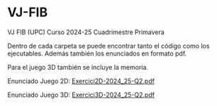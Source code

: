 # VJ-FIB
VJ FIB (UPC) Curso 2024-25 Cuadrimestre Primavera

Dentro de cada carpeta se puede encontrar tanto el código como los ejecutables. Además también los enunciados en formato pdf.

Para el juego 3D también se incluye la memoria.

Enunciado Juego 2D:
[Exercici2D-2024_25-Q2.pdf](https://github.com/user-attachments/files/19395688/Exercici2D-2024_25-Q2.pdf)

Enunciado Juego 3D: [Exercici3D-2024_25-Q2.pdf](https://github.com/user-attachments/files/19931884/Exercici3D-2024_25-Q2.pdf)


